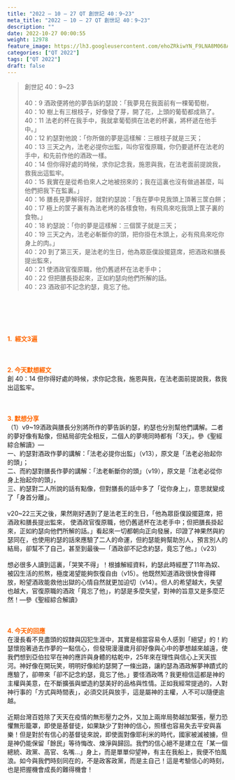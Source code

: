 ```yaml
---
title: "2022 – 10 – 27 QT 創世記 40：9~23"
meta_title: "2022 – 10 – 27 QT 創世記 40：9~23"
description: ""
date: 2022-10-27 00:00:55
weight: 12978
feature_image: https://lh3.googleusercontent.com/ehoZRkiwYN_F9LNA8M068AYxt73EavCZno-PD1cJRuf5BbSkQVUWr3gNEbt5kSs28Pb_Elg17kSrtf9ybWvojWoMV6I4tPM3vGRGDq6GkKkPdL2Gut4QAIw4-uykKUAtNiKgQKntvsU=w800
categories: ["QT 2022"]
tags: ["QT 2022"]
draft: false
---
```


<blockquote>創世記 40：9~23<br />
<br />
40：9 酒政便將他的夢告訴約瑟說：「我夢見在我面前有一棵葡萄樹，<br />
40：10 樹上有三根枝子，好像發了芽，開了花，上頭的葡萄都成熟了。<br />
40：11 法老的杯在我手中，我就拿葡萄擠在法老的杯裏，將杯遞在他手中。」<br />
40：12 約瑟對他說：「你所做的夢是這樣解：三根枝子就是三天；<br />
40：13 三天之內，法老必提你出監，叫你官復原職，你仍要遞杯在法老的手中，和先前作他的酒政一樣。<br />
40：14 但你得好處的時候，求你記念我，施恩與我，在法老面前提說我，救我出這監牢。<br />
40：15 我實在是從希伯來人之地被拐來的；我在這裏也沒有做過甚麼，叫他們把我下在監裏。」<br />
40：16 膳長見夢解得好，就對約瑟說：「我在夢中見我頭上頂著三筐白餅；<br />
40：17 極上的筐子裏有為法老烤的各樣食物，有飛鳥來吃我頭上筐子裏的食物。」<br />
40：18 約瑟說：「你的夢是這樣解：三個筐子就是三天；<br />
40：19 三天之內，法老必斬斷你的頭，把你掛在木頭上，必有飛鳥來吃你身上的肉。」<br />
40：20 到了第三天，是法老的生日，他為眾臣僕設擺筵席，把酒政和膳長提出監來，<br />
40：21 使酒政官復原職，他仍舊遞杯在法老手中；<br />
40：22 但把膳長掛起來，正如約瑟向他們所解的話。<br />
40：23 酒政卻不記念約瑟，竟忘了他。</blockquote><br />
&nbsp;<br />
<br />
&nbsp;<br />
<br />
<span style="color: #ff6600;"><strong>1.  經文3遍</strong></span><br />
<br />
&nbsp;<br />
<br />
<span style="color: #ff6600;"><strong>2. 今天默想經文<br />
</strong></span>創 40：14 但你得好處的時候，求你記念我，施恩與我，在法老面前提說我，救我出這監牢。<br />
<br />
&nbsp;<br />
<br />
<strong><span style="color: #ff6600;">3. 默想分享<br />
</span></strong>（1）v9~19酒政與膳長分別將所作的夢告訴約瑟，約瑟也分別幫他們講解。二者的夢好像有點像，但結局卻完全相反，二個人的夢境同時都有「3天」。參《聖經綜合解讀》—<br />
一、約瑟對酒政作夢的講解：「法老必提你出監」（v13），原文是「法老必抬起你的頭」；<br />
二、而約瑟對膳長作夢的講解：「法老斬斷你的頭」（v19），原文是「法老必從你身上抬起你的頭」，<br />
三、約瑟對二人所說的話有點像，但對膳長的話中多了「從你身上」，意思就變成了「身首分離」。<br />
<br />
v20~22三天之後，果然剛好遇到了是法老王的生日，「他為眾臣僕設擺筵席，把酒政和膳長提出監來， 使酒政官復原職，他仍舊遞杯在法老手中；但把膳長掛起來，正如約瑟向他們所解的話。」看起來一切都朝向正向發展，印證了神果然與約瑟同在，也使用約瑟的話來應驗了二人的命運，但約瑟能夠幫助別人，預言別人的結局，卻幫不了自己，甚至到最後—「酒政卻不記念約瑟，竟忘了他。」（v23）<br />
<br />
想必很多人讀到這裏，「哭笑不得」！根據解經資料，約瑟此時經歷了11年為奴、被囚生活的煎熬，極度渴望能夠恢復自由（v15）。他既然知道酒政很快會得釋放，盼望酒政能救他出獄的心情自然就更加迫切（v14）。但人的希望越大，失望也越大，官復原職的酒政「竟忘了他」，約瑟是多麼失望，對神的旨意又是多麼茫然！—參《聖經綜合解讀》<br />
<br />
&nbsp;<br />
<br />
<strong><span style="color: #ff6600;">4. 今天的回應<br />
</span></strong>在漫長看不見盡頭的奴隸與囚犯生涯中，其實是相當容易令人感到「絕望」的！約瑟懷抱著過去作夢的一點信心，但發現漫漫歲月卻好像與心中的夢想越來越遠，使我們想到亞伯拉罕在神的應許與身體的枯乾中，25年來在理性與信心上天天拔河。神好像在開玩笑，明明好像給約瑟開了一條出路，讓約瑟為酒政解夢神蹟式的應驗了，卻帶來「卻不記念約瑟，竟忘了他。」要怪酒政嗎？我更相信這都是神的主權與美意，在不斷擴張與塑造約瑟美好的品格與性情。正如我經常提過的，人對神行事的「方式與時間表」，必須交託與放手，這是屬神的主權，人不可以隨便逾越。<br />
<br />
近期台灣百姓除了天天在疫情的無形壓力之外，又加上兩岸局勢越加緊張，壓力恐懼無形籠罩，即使是基督徒，如果缺少了對神的信心，照樣也容易失去平安與喜樂！但是對於有信心的基督徒來說，即使面對像耶利米的時代，國家被滅被擄，但是神仍能保留「餘民」等待悔改、煉淨與歸回。我們的信心絕不是建立在「某一個總統、政黨、高官、名嘴…」身上，而是單單仰望神，有主在我船上，我便不怕風浪。如今與我們時刻同在的，不是政客政黨，而是主自己！這是考驗信心的時刻，也是把握機會成長的難得機會！<br />
<br />
<strong><span style="color: #ff6600;"> </span></strong><br />
<div id="gtx-trans" style="position: absolute; left: -52px; top: 1224.35px;"><br />
<div class="gtx-trans-icon"></div><br />
</div>
        